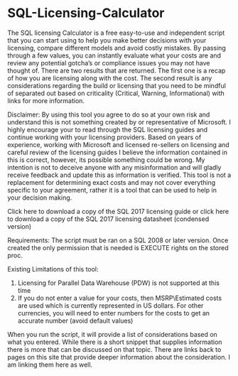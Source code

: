 # SQL-Licensing-Calculator

The SQL licensing Calculator is a free easy-to-use and independent script that you can start using to help you make better decisions with your licensing, compare different models and avoid costly mistakes. By passing through a few values, you can instantly evaluate what your costs are and review any potential gotcha’s or compliance issues you may not have thought of. There are two results that are returned. The first one is a recap of how you are licensing along with the cost. The second result is any considerations regarding the build or licensing that you need to be mindful of separated out based on criticality (Critical, Warning, Informational) with links for more information.

Disclaimer: By using this tool you agree to do so at your own risk and understand this is not something created by or representative of Microsoft. I highly encourage your to read through the SQL licensing guides and continue working with your licensing providers. Based on years of experience, working with Microsoft and licensed re-sellers on licensing and careful review of the licensing guides I believe the information contained in this is correct, however, its possible something could be wrong. My intention is not to deceive anyone with any misinformation and will gladly receive feedback and update this as information is verified. This tool is not a replacement for determining exact costs and may not cover everything specific to your agreement, rather it is a tool that can be used to help in your decision making.

Click here to download a copy of the SQL 2017 licensing guide or click here to download a copy of the SQL 2017 licensing datasheet (condensed version)

Requirements: The script must be ran on a SQL 2008 or later version. Once created the only permission that is needed is EXECUTE rights on the stored proc.

Existing Limitations of this tool:
1. Licensing for Parallel Data Warehouse (PDW) is not supported at this time
2. If you do not enter a value for your costs, then MSRP\Estimated costs are used which is currently represented in US dollars. For other currencies, you will need to enter numbers for the costs to get an accurate number (avoid default values)

When you run the script, it will provide a list of considerations based on what you entered. While there is a short snippet that supplies information there is more that can be discussed on that topic. There are links back to pages on this site that provide deeper information about the consideration. I am linking them here as well.
